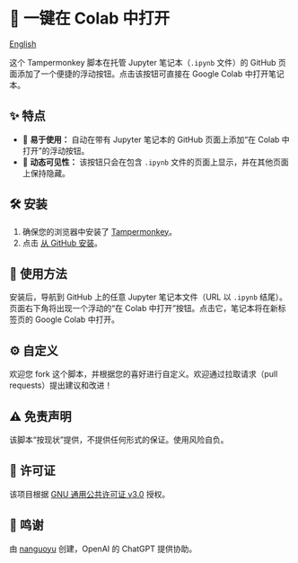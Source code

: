 # 📘 一键在 Colab 中打开

[English](./readme.md)

这个 Tampermonkey 脚本在托管 Jupyter 笔记本（`.ipynb` 文件）的 GitHub 页面添加了一个便捷的浮动按钮。点击该按钮可直接在 Google Colab 中打开笔记本。

## ✨ 特点

- 🚀 **易于使用：** 自动在带有 Jupyter 笔记本的 GitHub 页面上添加“在 Colab 中打开”的浮动按钮。
- 🔄 **动态可见性：** 该按钮只会在包含 `.ipynb` 文件的页面上显示，并在其他页面上保持隐藏。

## 🛠 安装

1. 确保您的浏览器中安装了 [Tampermonkey](https://www.tampermonkey.net/)。
2. 点击 [从 GitHub 安装](https://raw.githubusercontent.com/nanguoyu/open-in-colab/main/open-in-colab.user.js)。

## 📖 使用方法

安装后，导航到 GitHub 上的任意 Jupyter 笔记本文件（URL 以 `.ipynb` 结尾）。页面右下角将出现一个浮动的“在 Colab 中打开”按钮。点击它，笔记本将在新标签页的 Google Colab 中打开。

## ⚙ 自定义

欢迎您 fork 这个脚本，并根据您的喜好进行自定义。欢迎通过拉取请求（pull requests）提出建议和改进！

## ⚠ 免责声明

该脚本“按现状”提供，不提供任何形式的保证。使用风险自负。

## 📜 许可证

该项目根据 [GNU 通用公共许可证 v3.0](LICENSE) 授权。

## 🤝 鸣谢

由 [nanguoyu](https://github.com/nanguoyu) 创建，OpenAI 的 ChatGPT 提供协助。
